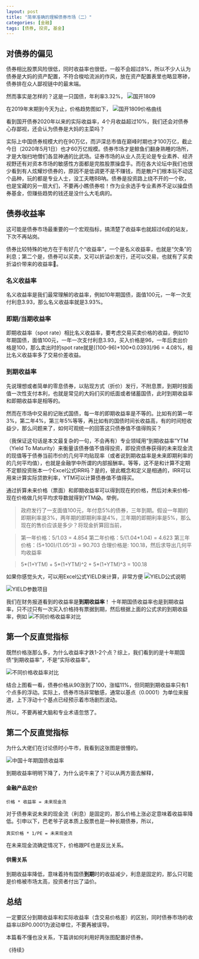 ```yaml
---
layout: post
title: "简单准确的理解债券市场（二）"
categories: [金融]
tags: [债券, 投资, 基金]
---
```


## 对债券的偏见
债券相比股票风险很低，同时收益率也很低，一般不会超过8%，所以不少人认为债券是大妈的资产配置，不符合梭哈流派的作风，放在资产配置表里也略显寒碜，债券排在众人鄙视链中的最末端。

然而事实是怎样的？这是一只国债，年利率3.32%，
![国开1809](https://raw.githubusercontent.com/leeleilei/leeleilei.github.io/master/assets/images/%E5%9B%BD%E5%BC%801809.png)

在2019年末期到今天为止，价格趋势图如下，
![国开1809价格曲线](https://raw.githubusercontent.com/leeleilei/leeleilei.github.io/master/assets/images/20200506151951.png)

看到国开债券2020年以来的实际收益率，4个月收益超过10%，我们还会对债券心存鄙视，还会认为债券是大妈的主菜吗？

实际上中国债券规模大约在90万亿，而沪深总市值在巅峰时期也才100万亿，截止今日（2020年5月1日）也才60万亿规模。债券市场才是鲸鱼们翻身熟睡的场所，才是大咖扫地僧们各显神通的比武场。证券市场的从业人员无论是专业素养、经济视野还有对资本市场的敏感性方面都是完胜股票操盘手。而在各大论坛中我们也很少看到有人炫耀炒债券的，原因不是低调更不是不赚钱，而是散户们根本玩不动这个品种，玩的都是专业人士，没工夫瞎BB呐。债券是投资路上绕不开的一个砍，也是宝藏的另一扇大们，不要再小瞧债券啦！作为业余选手专业素养不足以操盘债券基金，但赚些趋势的钱还是没什么大毛病的。

## 债券收益率
这可能是债券市场最重要的一个宏观指标，搞清楚了收益率也就超过6成的站友，下次不再站岗。

债券比较特殊的地方在于有好几个“收益率”，一个是名义收益率，也就是“欠条”的利息；第二个是，债券可以买卖，又可以折溢价发行，还可以交易，也就有了买卖折溢价带来的收益率🤑。

### 名义收益率
名义收益率是我们最常理解的收益率，例如10年期国债，面值100元，一年一次支付利息3.93，那么名义收益率就是3.93%。

### 即期/当期收益率
即期收益率（spot rate）相比名义收益率，要考虑交易买卖价格的收益，例如10年期国债，面值100元，一年一次支付利息3.93，买入价格是96，一年后卖出价格是100，那么卖出时的spot rate就是[(100-96)+100*0.0393]/96 = 4.08%，相比名义收益率多了交易价差收益。

### 到期收益率
先说理想或者简单的零息债券，以贴现方式（折价）发行，不附息票，到期时按面值一次性支付本利，也就是常见的大妈们买的纸面或者储蓄国债，此时到期收益率和即期收益率是相等的。

然而在市场中交易的记账式国债，每一年的即期收益率是不等的。比如有的第一年3%，第二年4%，第三年5%等等，再比如有的国债时间长收益高，有的时间短收益少，那么问题来了，如何可观统一的回答这只债券值不值得购买？

（我保证这句话是本文最复杂的一句，不会再有）专业领域用“到期收益率”YTM（Yield To Maturity）来衡量该债券值不值得投资，即投资债券获得的未来现金流的现值等于债券当前市价的几何平均贴现率（或者说到期收益率是未来即期利率的的几何平均值），也就是金融学中所谓的内部报酬率。等等，这不是和计算不定期不定额投资账本一个Excel公式IRR吗？是的，彼此概念和定义是相通的，IRR可以用来计算实际贷款利率，YTM可以计算债券值不值得买。

通过折算未来价格（票面）和即期收益率可以得到现在的价格，然后对未来价格-现在价格做几何平均求导数就得到YTM😱。举例，

>政府发行了一支面值100元，年付息5%的债券，三年到期。假设一年期的即期利率是3%，两年期的即期利率是4%，三年期的即期利率是5%，那么现在的售价应该是多少？将现金折算回当前，

>第一年价格：5/1.03 = 4.854
第二年价格：5/(1.04*1.04) = 4.623
第三年价格：(5+100)/(1.05^3) = 90.703
合理价格是: 100.18，然后求导出几何平均收益率

>5*(1+YTM) + 5*(1+YTM)^2 + 5*(1+YTM)^3 = 100.18

如果你感觉头大，可以用Excel公式YIELD来计算，非常方便
![YIELD公式说明](https://raw.githubusercontent.com/leeleilei/leeleilei.github.io/master/assets/images/YIELD%E5%85%AC%E5%BC%8F%E8%AF%B4%E6%98%8E.png)

![YIELD参数项目](https://raw.githubusercontent.com/leeleilei/leeleilei.github.io/master/assets/images/YIELD%E5%8F%82%E6%95%B0%E9%A1%B9%E7%9B%AE.png)

我们在财务报道看到的收益率是**到期收益率**！ 十年期国债收益率也是到期收益率，只不过只有一次买入价格持有票据到期，然后根据上面的公式求的到期收益率，例如
![不同价格收益率对比](https://raw.githubusercontent.com/leeleilei/leeleilei.github.io/master/assets/images/%E4%B8%8D%E5%90%8C%E4%BB%B7%E6%A0%BC%E6%94%B6%E7%9B%8A%E7%8E%87%E5%AF%B9%E6%AF%94.png)

## 第一个反直觉指标
既然价格涨那么多，为什么收益率才跌1-2个点？综上，我们看到的是十年期国债“到期收益率”，不是“实际收益率”。

![不同价格收益率对比](https://raw.githubusercontent.com/leeleilei/leeleilei.github.io/master/assets/images/%E4%B8%8D%E5%90%8C%E4%BB%B7%E6%A0%BC%E6%94%B6%E7%9B%8A%E7%8E%87%E5%AF%B9%E6%AF%94.png)

结合上图看一看，债券价格从90涨到了100，涨幅11%，但同期到期收益率只有1个点多的浮动。实际上，债券市场非常敏感，通常以基点（0.0001）为单位来报道，上下浮动十个基点已经预示着市场剧烈波动。

所以，不要再被大脑和专业术语忽悠了。

## 第二个反直觉指标
为什么大佬们在讨论债时小牛市，我看到这张图是很懵的。

![中国十年期国债收益率](https://raw.githubusercontent.com/leeleilei/leeleilei.github.io/master/assets/images/%E4%B8%AD%E5%9B%BD%E5%8D%81%E5%B9%B4%E6%9C%9F%E5%9B%BD%E5%80%BA%E6%94%B6%E7%9B%8A%E7%8E%87.png)

到期收益率明明下降了，为什么说牛来了？可以从两方面去解释，

#### 金融产品定价

```
价格 * 收益率 = 未来现金流
```

对于债券来说未来的现金流（利息）是固定的，那么价格上涨必定意味着收益率降低。引申以下，巴老爷子说本质上股票也是一种长期债券，所以，

```
真实价格 * 1/PE = 未来现金流
```

在未来现金流确定情况下，价格跟PE也是反比关系。

#### 供需关系
到期收益率降低，意味着持有国债**到期**时的收益减少，利息是固定的，那么只可能是价格被市场太高，投资者付出了溢价。


## 总结
一定要区分到期收益率和实际收益率（含交易价格差）的区别，同时债券市场的收益率以BP0.0001为波动单位，不要再被误导。

本篇看不懂也没关系，下篇讲如何利用好两张图配置好债券。

《待续》